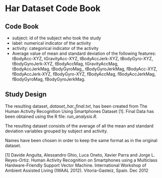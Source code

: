 # Har Dataset Code Book

## Code Book 
+ subject: id of the subject who took the study
+ label: numerical indicator of the activity
+ activity: categorical indicator of the activity 
+ Average value of mean and standard deviation of the following features: tBodyAcc-XYZ, tGravityAcc-XYZ, tBodyAccJerk-XYZ, tBodyGyro-XYZ, tBodyGyroJerk-XYZ, tBodyAccMag, tGravityAccMag, tBodyAccJerkMag, tBodyGyroMag,, tBodyGyroJerkMag, fBodyAcc-XYZ, fBodyAccJerk-XYZ, fBodyGyro-XYZ, fBodyAccMag, fBodyAccJerkMag, fBodyGyroMag, fBodyGyroJerkMag.


## Study Design
The resulting dataset, *dataset_har_final.txt*, has been created from The Human Activity Recognition Using Smartphones Dataset [1]. Final Data has been obtained using the R file: *run_analysis.R*.  

The resulting dataset consists of the average of all the mean and standard deviation variables grouped by subject and activity. 

Names have been chosen in order to keep the same format as in the original dataset. 



[1] Davide Anguita, Alessandro Ghio, Luca Oneto, Xavier Parra and Jorge L. Reyes-Ortiz. Human Activity Recognition on Smartphones using a Multiclass Hardware-Friendly Support Vector Machine. International Workshop of Ambient Assisted Living (IWAAL 2012). Vitoria-Gasteiz, Spain. Dec 2012
